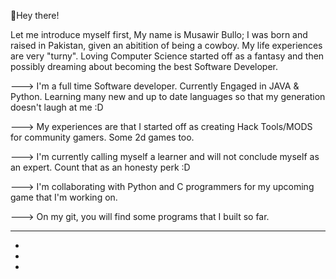 👋Hey there! 

Let me introduce myself first, My name is Musawir Bullo; I was born and raised in Pakistan, given an abitition of being a cowboy. My life experiences are very "turny". 
Loving Computer Science started off as a fantasy and then possibly dreaming about becoming the best Software Developer. 


---> I'm a full time Software developer. Currently Engaged in JAVA & Python. Learning many new and up to date languages so that my generation doesn't laugh at me :D


---> My experiences are that I started off as creating Hack Tools/MODS for community gamers. Some 2d games too.


---> I'm currently calling myself a learner and will not conclude myself as an expert. Count that as an honesty perk :D


---> I'm collaborating with Python and C programmers for my upcoming game that I'm working on. 


---> On my git, you will find some programs that I built so far. 

* * * * * * * * * * * * * * * * * * * * * * * * * * * * * * * * * * * * * * * * * * * * * * * * * * * * * * * * * * * * * * * * * * * * * * * * * * * * * * * * * * * * * * * * 
*
*
*
